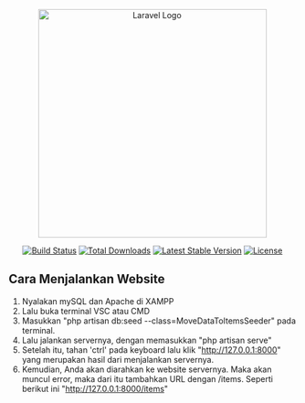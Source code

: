 <p align="center"><a href="https://laravel.com" target="_blank"><img src="https://raw.githubusercontent.com/laravel/art/master/logo-lockup/5%20SVG/2%20CMYK/1%20Full%20Color/laravel-logolockup-cmyk-red.svg" width="400" alt="Laravel Logo"></a></p>

<p align="center">
<a href="https://github.com/laravel/framework/actions"><img src="https://github.com/laravel/framework/workflows/tests/badge.svg" alt="Build Status"></a>
<a href="https://packagist.org/packages/laravel/framework"><img src="https://img.shields.io/packagist/dt/laravel/framework" alt="Total Downloads"></a>
<a href="https://packagist.org/packages/laravel/framework"><img src="https://img.shields.io/packagist/v/laravel/framework" alt="Latest Stable Version"></a>
<a href="https://packagist.org/packages/laravel/framework"><img src="https://img.shields.io/packagist/l/laravel/framework" alt="License"></a>
</p>

## Cara Menjalankan Website
1. Nyalakan mySQL dan Apache di XAMPP
2. Lalu buka terminal VSC atau CMD
3. Masukkan "php artisan db:seed --class=MoveDataToItemsSeeder" pada terminal.
4. Lalu jalankan servernya, dengan memasukkan "php artisan serve"
5. Setelah itu, tahan 'ctrl' pada keyboard lalu klik "http://127.0.0.1:8000" yang merupakan hasil dari menjalankan servernya.
6. Kemudian, Anda akan diarahkan ke website servernya. Maka akan muncul error, maka dari itu tambahkan URL dengan /items. Seperti berikut ini "http://127.0.0.1:8000/items"
